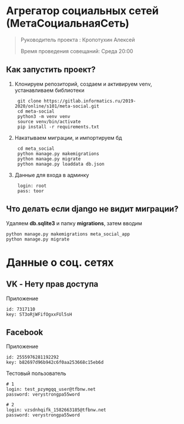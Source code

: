 # Агрегатор социальных сетей (МетаСоциальнаяСеть)

> Руководитель проекта : Кропотухин Алексей 
>
> Время проведения совещаний: Среда 20:00


## Как запустить проект?

1. Клонируем репозиторий, создаем и активируем venv, устанавливаем библиотеки

        git clone https://gitlab.informatics.ru/2019-2020/online/s101/meta-social.git
        cd meta-social
        python3 -m venv venv
        source venv/bin/activate
        pip install -r requirements.txt

2. Накатываем миграции, и импортируем бд

        cd meta_social
        python manage.py makemigrations
        python manage.py migrate
        python manage.py loaddata db.json

3. Данные для входа в админку

        login: root
        pass: toor


## Что делать если django не видит миграции?

Удаляем **db.sqlite3** и папку **migrations**, затем вводим

    python manage.py makemigrations meta_social_app
    python manage.py migrate


# Данные о соц. сетях

## VK - Нету прав доступа

Приложение

    id: 7317110
    key: ST3oRjWFifOgxxFUl5sH

## Facebook

Приложение

    id: 2555976281192292
    key: b82697d96b942c6f0aa253668c15eb6d

Тестовый пользователь

    # 1
    login: test_pzymgqq_user@tfbnw.net
    password: verystrongpa55word
    
    # 2
    login: vzsdnhqifk_1582663185@tfbnw.net
    password: verystrongpa55word
